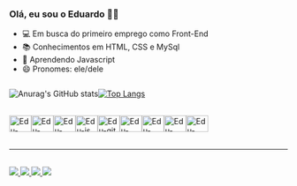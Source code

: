 ### Olá, eu sou o Eduardo 👋🏼


- 💻 Em busca do primeiro emprego como Front-End
- 📚 Conhecimentos em HTML, CSS e MySql
- 📝 Aprendendo Javascript
- 😄 Pronomes: ele/dele

<div style="display:flex">
        
![Anurag's GitHub stats](https://github-readme-stats.vercel.app/api?username=Edhdelly&show_icons=true&theme=radical) 

[![Top Langs](https://github-readme-stats.vercel.app/api/top-langs/?username=Edhdelly&langs_count=8)](https://github.com/anuraghazra/github-readme-stats)
</div>
<br>
<div style="display:flex">
        <img width="40" height="30" alt="Edu-Html"
            src="https://cdn.jsdelivr.net/gh/devicons/devicon/icons/html5/html5-plain.svg">
        <img width="40" height="30" alt="Edu-Css"
            src="https://cdn.jsdelivr.net/gh/devicons/devicon/icons/css3/css3-original.svg">
         <img width="40" height="30" alt="Edu-sass"
            src="https://cdn.jsdelivr.net/gh/devicons/devicon/icons/sass/sass-original.svg" /> 
                <img width="40" height="30" alt="Edu-js"
           src="https://cdn.jsdelivr.net/gh/devicons/devicon/icons/javascript/javascript-original.svg">
        <img width="40" height="30" alt="Edu-git"
            src="https://cdn.jsdelivr.net/gh/devicons/devicon/icons/git/git-plain.svg">
        <img width="40" height="30" alt="Edu-github"
            src="https://cdn.jsdelivr.net/gh/devicons/devicon/icons/github/github-original.svg">
         <img width="40" height="30" alt="Edu-figma"
            src="https://cdn.jsdelivr.net/gh/devicons/devicon/icons/figma/figma-original.svg">
       <img width="40" height="30" alt="Edu-mysql"
            src="https://cdn.jsdelivr.net/gh/devicons/devicon/icons/mysql/mysql-original.svg" /> 
            <img width="40" height="30" alt="Edu-wordpress"
            src="https://cdn.jsdelivr.net/gh/devicons/devicon/icons/wordpress/wordpress-original.svg" />
    </div>
    <br>
    <hr>
    <br>
    <div>
        <a href="https://www.behance.net/eduhenrique1" target="_blank"> <img src="https://img.shields.io/badge/-Behance-blue?style=for-the-badge&logo=behance&logoColor=white"> </a>
        <a href="https://www.facebook.com/edhDelly"  target="_blank"> <img src="https://img.shields.io/badge/Facebook-1877F2?style=for-the-badge&logo=facebook&logoColor=white"> </a>
        <a href="https://www.instagram.com/edhdelly/"  target="_blank"> <img src="https://img.shields.io/badge/Instagram-E4405F?style=for-the-badge&logo=instagram&logoColor=white"> </a>
        <a href="https://www.linkedin.com/in/eduardo-henrique-39452a162/"  target="_blank"> <img src="https://img.shields.io/badge/LinkedIn-0077B5?style=for-the-badge&logo=linkedin&logoColor=white">  </a
    </div>
